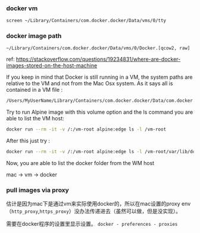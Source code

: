 

### docker vm

```sh
screen ~/Library/Containers/com.docker.docker/Data/vms/0/tty
```

### docker image path

`~/Library/Containers/com.docker.docker/Data/vms/0/Docker.[qcow2, raw]`

ref: https://stackoverflow.com/questions/19234831/where-are-docker-images-stored-on-the-host-machine

If you keep in mind that Docker is still running in a VM, the system paths are relative to the VM and not from the Mac Osx system. As it says all is contained in a VM file :

```sh
/Users/MyUserName/Library/Containers/com.docker.docker/Data/com.docker.driver.amd64-linux/Docker.qcow2
```

Try to run Alpine image with this volume option and the ls command you are able to list the VM host:

```sh
docker run --rm -it -v /:/vm-root alpine:edge ls -l /vm-root
```

After this just try :

```sh
docker run --rm -it -v /:/vm-root alpine:edge ls -l /vm-root/var/lib/docker
```

Now, you are able to list the docker folder from the WM host


mac -> vm -> docker



### pull images via proxy

估计是因为mac下是通过vm来实际使用docker的，所以在mac设置的proxy env（`http_proxy`,`https_proxy`）没办法传递进去（虽然可以做，但是没实现）。

需要在docker程序的设置里显示设置。 `docker - preferences - proxies`




